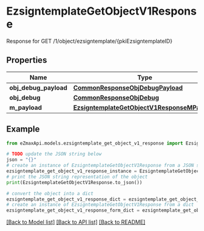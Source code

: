 # EzsigntemplateGetObjectV1Response

Response for GET /1/object/ezsigntemplate/{pkiEzsigntemplateID}

## Properties

Name | Type | Description | Notes
------------ | ------------- | ------------- | -------------
**obj_debug_payload** | [**CommonResponseObjDebugPayload**](CommonResponseObjDebugPayload.md) |  | 
**obj_debug** | [**CommonResponseObjDebug**](CommonResponseObjDebug.md) |  | [optional] 
**m_payload** | [**EzsigntemplateGetObjectV1ResponseMPayload**](EzsigntemplateGetObjectV1ResponseMPayload.md) |  | 

## Example

```python
from eZmaxApi.models.ezsigntemplate_get_object_v1_response import EzsigntemplateGetObjectV1Response

# TODO update the JSON string below
json = "{}"
# create an instance of EzsigntemplateGetObjectV1Response from a JSON string
ezsigntemplate_get_object_v1_response_instance = EzsigntemplateGetObjectV1Response.from_json(json)
# print the JSON string representation of the object
print(EzsigntemplateGetObjectV1Response.to_json())

# convert the object into a dict
ezsigntemplate_get_object_v1_response_dict = ezsigntemplate_get_object_v1_response_instance.to_dict()
# create an instance of EzsigntemplateGetObjectV1Response from a dict
ezsigntemplate_get_object_v1_response_form_dict = ezsigntemplate_get_object_v1_response.from_dict(ezsigntemplate_get_object_v1_response_dict)
```
[[Back to Model list]](../README.md#documentation-for-models) [[Back to API list]](../README.md#documentation-for-api-endpoints) [[Back to README]](../README.md)


